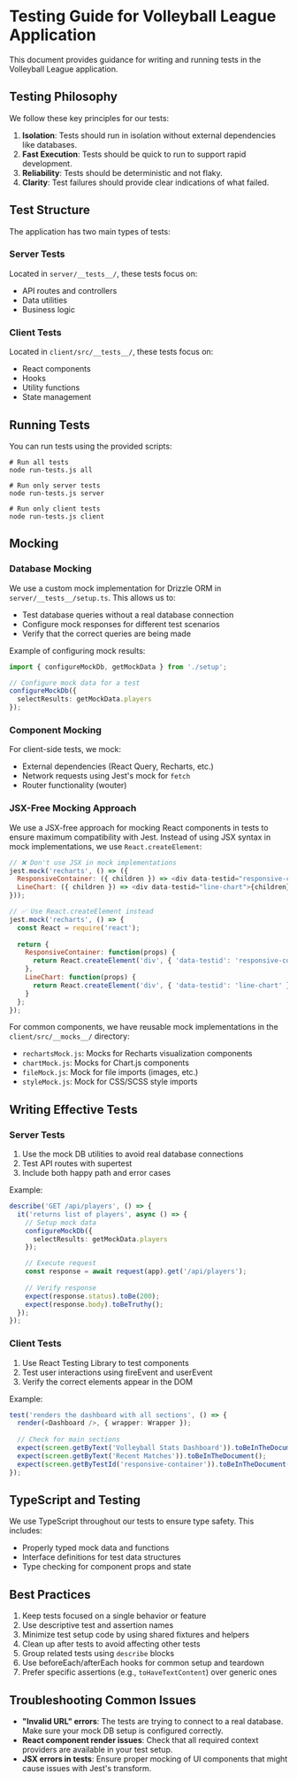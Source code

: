 # Testing Guide for Volleyball League Application

This document provides guidance for writing and running tests in the Volleyball League application.

## Testing Philosophy

We follow these key principles for our tests:

1. **Isolation**: Tests should run in isolation without external dependencies like databases.
2. **Fast Execution**: Tests should be quick to run to support rapid development.
3. **Reliability**: Tests should be deterministic and not flaky.
4. **Clarity**: Test failures should provide clear indications of what failed.

## Test Structure

The application has two main types of tests:

### Server Tests

Located in `server/__tests__/`, these tests focus on:
- API routes and controllers
- Data utilities
- Business logic

### Client Tests

Located in `client/src/__tests__/`, these tests focus on:
- React components
- Hooks
- Utility functions
- State management

## Running Tests

You can run tests using the provided scripts:

```
# Run all tests
node run-tests.js all

# Run only server tests
node run-tests.js server

# Run only client tests
node run-tests.js client
```

## Mocking

### Database Mocking

We use a custom mock implementation for Drizzle ORM in `server/__tests__/setup.ts`. This allows us to:
- Test database queries without a real database connection
- Configure mock responses for different test scenarios
- Verify that the correct queries are being made

Example of configuring mock results:

```typescript
import { configureMockDb, getMockData } from './setup';

// Configure mock data for a test
configureMockDb({ 
  selectResults: getMockData.players 
});
```

### Component Mocking

For client-side tests, we mock:
- External dependencies (React Query, Recharts, etc.)
- Network requests using Jest's mock for `fetch`
- Router functionality (wouter)

### JSX-Free Mocking Approach

We use a JSX-free approach for mocking React components in tests to ensure maximum compatibility with Jest. Instead of using JSX syntax in mock implementations, we use `React.createElement`:

```javascript
// ❌ Don't use JSX in mock implementations
jest.mock('recharts', () => ({
  ResponsiveContainer: ({ children }) => <div data-testid="responsive-container">{children}</div>,
  LineChart: ({ children }) => <div data-testid="line-chart">{children}</div>,
}));

// ✅ Use React.createElement instead
jest.mock('recharts', () => {
  const React = require('react');
  
  return {
    ResponsiveContainer: function(props) {
      return React.createElement('div', { 'data-testid': 'responsive-container' }, props.children);
    },
    LineChart: function(props) {
      return React.createElement('div', { 'data-testid': 'line-chart' }, props.children);
    }
  };
});
```

For common components, we have reusable mock implementations in the `client/src/__mocks__/` directory:

- `rechartsMock.js`: Mocks for Recharts visualization components
- `chartMock.js`: Mocks for Chart.js components
- `fileMock.js`: Mock for file imports (images, etc.)
- `styleMock.js`: Mock for CSS/SCSS style imports

## Writing Effective Tests

### Server Tests

1. Use the mock DB utilities to avoid real database connections
2. Test API routes with supertest
3. Include both happy path and error cases

Example:

```typescript
describe('GET /api/players', () => {
  it('returns list of players', async () => {
    // Setup mock data
    configureMockDb({ 
      selectResults: getMockData.players 
    });

    // Execute request
    const response = await request(app).get('/api/players');
    
    // Verify response
    expect(response.status).toBe(200);
    expect(response.body).toBeTruthy();
  });
});
```

### Client Tests

1. Use React Testing Library to test components
2. Test user interactions using fireEvent and userEvent
3. Verify the correct elements appear in the DOM

Example:

```typescript
test('renders the dashboard with all sections', () => {
  render(<Dashboard />, { wrapper: Wrapper });
  
  // Check for main sections
  expect(screen.getByText('Volleyball Stats Dashboard')).toBeInTheDocument();
  expect(screen.getByText('Recent Matches')).toBeInTheDocument();
  expect(screen.getByTestId('responsive-container')).toBeInTheDocument();
});
```

## TypeScript and Testing

We use TypeScript throughout our tests to ensure type safety. This includes:

- Properly typed mock data and functions
- Interface definitions for test data structures
- Type checking for component props and state

## Best Practices

1. Keep tests focused on a single behavior or feature
2. Use descriptive test and assertion names
3. Minimize test setup code by using shared fixtures and helpers
4. Clean up after tests to avoid affecting other tests
5. Group related tests using `describe` blocks
6. Use beforeEach/afterEach hooks for common setup and teardown
7. Prefer specific assertions (e.g., `toHaveTextContent`) over generic ones

## Troubleshooting Common Issues

- **"Invalid URL" errors**: The tests are trying to connect to a real database. Make sure your mock DB setup is configured correctly.
- **React component render issues**: Check that all required context providers are available in your test setup.
- **JSX errors in tests**: Ensure proper mocking of UI components that might cause issues with Jest's transform.